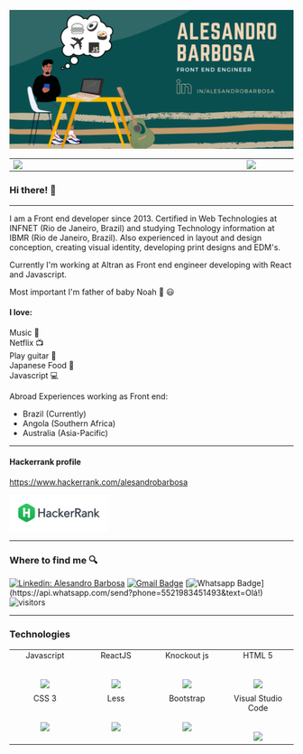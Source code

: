 ![cover github](https://github.com/alesandrobarbosa/alesandrobarbosa/blob/main/images/cover.png)  


<center>
  <table>
    <tr>
        <td><img width="400px" align="left" src="https://github-readme-stats.vercel.app/api/top-langs/?username=alesandrobarbosa&hide=html&layout=compact&theme=vue-dark" /></td>
        <td><img width="455px" align="left" src="https://github-readme-stats.vercel.app/api?username=alesandrobarbosa&theme=vue-dark&show_icons=true"/></td>
    </tr>   
  </table>
</center>  

### Hi there! :wave:

---

I am a Front end developer since 2013. Certified in Web Technologies at INFNET (Rio de Janeiro, Brazil) and studying Technology information at IBMR (Rio de Janeiro, Brazil).
Also experienced in layout and design conception, creating visual identity, developing print designs and EDM's.

Currently I'm working at Altran as Front end engineer developing with React and Javascript.

Most important I'm father of baby Noah :baby: :smiley:  

#### I love:
 
Music :musical_note:  
Netflix :tv:  
Play guitar :guitar:  
Japanese Food :sushi:  
Javascript :computer:  

Abroad Experiences working as Front end:

- Brazil (Currently)
- Angola (Southern Africa)
- Australia (Asia-Pacific)
 
---

#### Hackerrank profile

<a href="https://www.hackerrank.com/alesandrobarbosa" target="_blank">https://www.hackerrank.com/alesandrobarbosa</a>  

<a href="https://www.hackerrank.com/alesandrobarbosa" target="_blank"><img height="64px" src="https://raw.githubusercontent.com/alesandrobarbosa/alesandrobarbosa/main/images/hackerrank.png"></a>

---

### Where to find me :mag:  

[![Linkedin: Alesandro Barbosa](https://img.shields.io/badge/-alesandrobarbosa-blue?style=flat-square&logo=Linkedin&logoColor=white&link=https://www.linkedin.com/in/alesandrobarbosa)](https://www.linkedin.com/in/alesandrobarbosa/)
[![Gmail Badge](https://img.shields.io/badge/-Gmail-Red?style=flat-square&logo=Gmail&logoColor=white&link=mailto:barbosa.alesandro@gmail.com)](mailto:barbosa.alesandro@gmail.com)
[![Whatsapp Badge](https://img.shields.io/badge/-Whatsapp-4CA143?style=flat-square&labelColor=4CA143&logo=whatsapp&logoColor=white&link=https://api.whatsapp.com/send?phone=5521983451493&text=Olá!)](https://api.whatsapp.com/send?phone=5521983451493&text=Olá!)
![visitors](https://visitor-badge.laobi.icu/badge?page_id=AlesandroBarbosa.AlesandroBarbosa)

---

### Technologies
<table>
  <tbody>
    <tr valign="top">
      <td width="25%" align="center">
        <span>Javascript</span><br><br><br>
        <img height="64px" src="https://cdn.svgporn.com/logos/javascript.svg">
      </td>
      <td width="25%" align="center">
        <span>ReactJS</span><br><br><br>
        <img height="64px" src="https://cdn.svgporn.com/logos/react.svg">
      </td>
      <td width="25%" align="center">
        <span>Knockout js</span><br><br><br>
        <img height="64px" src="https://cdn.svgporn.com/logos/knockout.svg">
      </td>
       <td width="20%" align="center">
        <span>HTML 5</span><br><br><br>
        <img height="64px" src="https://cdn.svgporn.com/logos/html-5.svg">
      </td>
    </tr>
    <tr valign="top">
       <td width="25%" align="center">
        <span>CSS 3</span><br><br><br>
        <img height="64px" src="https://cdn.svgporn.com/logos/css-3.svg">
      </td>
      <td width="25%" align="center">
        <span>Less</span><br><br><br>
        <img height="64px" src="https://cdn.svgporn.com/logos/less.svg">
      </td>
      <td width="25%" align="center">
        <span>Bootstrap</span><br><br><br>
        <img height="64px" src="https://cdn.svgporn.com/logos/bootstrap.svg">
      </td>
      <td width="25%" align="center">
        <span>Visual Studio Code</span><br><br><br>
        <img height="64px" src="https://cdn.svgporn.com/logos/visual-studio-code.svg">
      </td>
    </tr>
  </tbody>
</table>
